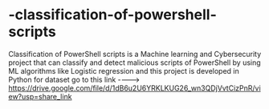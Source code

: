 # -classification-of-powershell-scripts
Classification of PowerShell scripts is a Machine learning and Cybersecurity project that can classify and detect malicious scripts of PowerShell by using ML algorithms like Logistic regression 
and this project is developed in Python
for dataset go to this link ----> https://drive.google.com/file/d/1dB6u2U6YRKLKUG26_wn3QDjVvtCizPnR/view?usp=share_link
